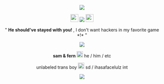 <p align= "center"> <img src= "https://64.media.tumblr.com/b921c466430f7aa6f4509d516769f345/d083df8da3513e0a-84/s400x600/f9c596165dcf07ca4a9c6d2615a7bc454f22f840.pnj">
<p align= "center"> <img src= "https://64.media.tumblr.com/f599c91970e350ed015c9787a6995370/254aa231130777ad-7e/s75x75_c1/91f29d1fb959c52dec0e4e75cc9aea771876b9c8.gif" width= 25> <img src="https://komarev.com/ghpvc/?username=FILTH-CO&color=red&label=robots"> <img src= "https://64.media.tumblr.com/e816f941d78942518f5359497865941e/254aa231130777ad-83/s75x75_c1/5defaa3056b3e4591c9d23cbae91266225da6e06.gif" width= 25> </p>

<p align= "center"> " <b> He should've stayed with you! </b>, I don't want hackers in my favorite game *!* "

<p align= "center"> <img src=file:///C:/Users/morge/Downloads/download.png"> </p>

<p align= "center"> <b> sam & fern </b> <img src= "https://64.media.tumblr.com/c4677cd2739662e650b9b54a730631d1/254aa231130777ad-e0/s75x75_c1/f7a44f69a1b486ba91f64b1c4681bd195e89a09b.gif" width= 20> he / him / etc </p>
<p align= "center"> unlabeled trans boy <img src= "https://64.media.tumblr.com/95479d13d3ece4df8be483af0e2c66a4/254aa231130777ad-75/s75x75_c1/98f469d1fae6c2987127196cb5f5ef56d910be32.gif" width= 20> sd / ihasafacelulz int </p>
<p align= "center"> <img src= https://64.media.tumblr.com/b8c2e2f9523e706a3c27656fc182d23c/d083df8da3513e0a-e5/s400x600/241ac9281ad05dca4eff8d31aa575e2d9eedafa9.pnj">
